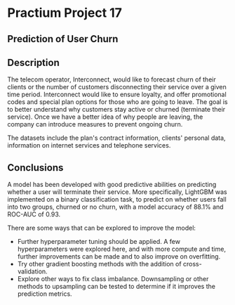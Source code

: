 # Practium Project 17

## Prediction of User Churn

## Description

The telecom operator, Interconnect, would like to forecast churn of their clients or the number of customers disconnecting their service over a given time period. Interconnect would like to ensure loyalty, and offer promotional codes and special plan options for those who are going to leave. The goal is to better understand why customers stay active or churned (terminate their service). Once we have a better idea of why people are leaving, the company can introduce measures to prevent ongoing churn.

The datasets include the plan's contract information, clients' personal data, information on internet services and telephone services.

## Conclusions

A model has been developed with good predictive abilities on predicting whether a user will terminate their service. More specifically, LightGBM was implemented on a binary classification task, to predict on whether users fall into two groups, churned or no churn, with a model accuracy of 88.1% and ROC-AUC of 0.93.

There are some ways that can be explored to improve the model:
- Further hyperparameter tuning should be applied. A few hyperparameters were explored here, and with more compute and time, further improvements can be made and to also improve on overfitting.
- Try other gradient boosting methods with the addition of cross-validation.
- Explore other ways to fix class imbalance. Downsampling or other methods to upsampling can be tested to determine if it improves the prediction metrics.
